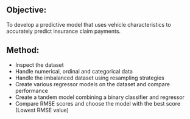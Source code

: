 ## Objective: 
To develop a predictive model that uses vehicle characteristics to accurately predict insurance claim payments.

## Method:
* Inspect the dataset
* Handle numerical, ordinal and categorical data
* Handle the imbalanced dataset using resampling strategies 
* Create various regressor models on the dataset and compare performance
* Create a tandem model combining a binary classifier and regressor
* Compare RMSE scores and choose the model with the best score (Lowest RMSE value)
